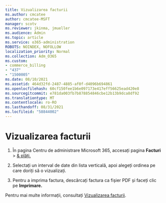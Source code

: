 ```yaml
---
title: Vizualizarea facturii
ms.author: cmcatee
author: cmcatee-MSFT
manager: scotv
ms.reviewer: jkinma, jmueller
ms.audience: Admin
ms.topic: article
ms.service: o365-administration
ROBOTS: NOINDEX, NOFOLLOW
localization_priority: Normal
ms.collection: Adm_O365
ms.custom:
- commerce_billing
- "437"
- "1500005"
ms.date: 08/10/2021
ms.assetid: 464d32fd-2487-4885-af0f-d4096b694861
ms.openlocfilehash: 60cf150fee1b6e097173e417eff56625ead420e8
ms.sourcegitcommit: e781da003fb7b878854846cbe12b13b9dca8df92
ms.translationtype: MT
ms.contentlocale: ro-RO
ms.lasthandoff: 08/31/2021
ms.locfileid: "58844002"
---
```

# <a name="view-my-bill-or-invoice"></a>Vizualizarea facturii

1. În pagina Centru de administrare Microsoft 365, accesați pagina **Facturi** \> [& plăți.](https://go.microsoft.com/fwlink/p/?linkid=848039)

2. Selectați un interval de date din lista verticală, apoi alegeți ordinea pe care doriți să o vizualizați.

3. Pentru a imprima factura, descărcați factura ca fișier PDF și faceți clic pe **Imprimare.**

Pentru mai multe informații, consultați [Vizualizarea facturii](https://docs.microsoft.com/microsoft-365/commerce/billing-and-payments/view-your-bill-or-invoice).
